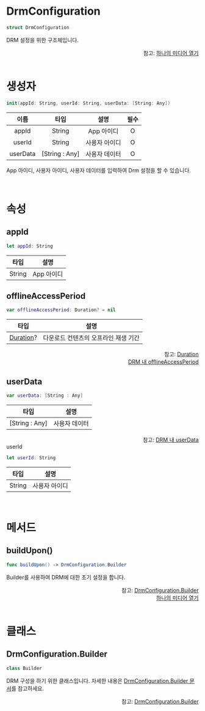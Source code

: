 # DrmConfiguration

```swift
struct DrmConfiguration
```

DRM 설정을 위한 구조체입니다.

<div align="right">
참고: <a href="../../how-to-use/home.md#하나의-미디어-열기">하나의 미디어 열기</a>
</div>

<br>

# 생성자

```swift
init(appId: String, userId: String, userData: [String: Any])
```

|이름|타입|설명|필수|
|:--:|:--:|:--:|:--:|
|appId|String|App 아이디|O|
|userId|String|사용자 아이디|O|
|userData|\[String : Any\]|사용자 데이터|O|

App 아이디, 사용자 아이디, 사용자 데이터를 입력하여 Drm 설정을 할 수 있습니다.

<br>

# 속성

## appId

```swift
let appId: String
```

|타입|설명|
|:--:|:--:|
|String|App 아이디|

## offlineAccessPeriod

```swift
var offlineAccessPeriod: Duration? = nil
```

|타입|설명|
|:--:|:--:|
|[Duration](../../struct/duration/home.md)?|다운로드 컨텐츠의 오프라인 재생 기간|

<div align="right">
참고: <a href="../../struct/duration/home.md">Duration</a><br>
<a href="../../../agent/home.md#drm">DRM 내 offlineAccessPeriod</a>
</div>

## userData

```swift
var userData: [String : Any]
```

|타입|설명|
|:--:|:--:|
|\[String : Any\]|사용자 데이터|

<div align="right">
참고: <a href="../../../agent/home.md#drm">DRM 내 userData</a>
</div

## userId

```swift
let userId: String
```

|타입|설명|
|:--:|:--:|
|String|사용자 아이디|

<br>

# 메서드

## buildUpon()

```swift
func buildUpon() -> DrmConfiguration.Builder
```

Builder를 사용하여 DRM에 대한 초기 설정을 합니다.

<div align="right">
참고: <a href="#drmconfigurationbuilder">DrmConfiguration.Builder</a><br>
<a href="../../how-to-use/home.md#하나의-미디어-열기">하나의 미디어 열기</a>
</div>

<br>

# 클래스

## DrmConfiguration.Builder

```swift
class Builder
```

DRM 구성을 하기 위한 클래스입니다. 자세한 내용은 [DrmConfiguration.Builder 문서](../../class/drm-configuration-builder/home.md)를 참고하세요.

<div align="right">
참고: <a href="../../class/drm-configuration-builder/home.md">DrmConfiguration.Builder</a>
</div>
